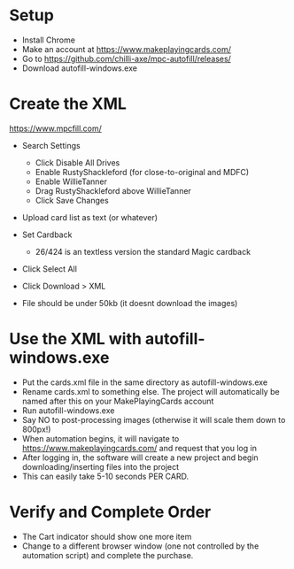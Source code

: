 # Setup
- Install Chrome
- Make an account at https://www.makeplayingcards.com/
- Go to https://github.com/chilli-axe/mpc-autofill/releases/
- Download autofill-windows.exe

# Create the XML 
https://www.mpcfill.com/

- Search Settings
  -  Click Disable All Drives
  - Enable RustyShackleford (for close-to-original and MDFC)
  - Enable WillieTanner
  - Drag RustyShackleford above WillieTanner
  - Click Save Changes
- Upload card list as text (or whatever)
- Set Cardback
  - 26/424 is an textless version the standard Magic cardback

- Click Select All
- Click Download > XML 
- File should be under 50kb (it doesnt download the images)

# Use the XML with autofill-windows.exe
- Put the cards.xml file in the same directory as autofill-windows.exe
- Rename cards.xml to something else. The project will automatically be named after this on your MakePlayingCards account
- Run autofill-windows.exe
- Say NO to post-processing images (otherwise it will scale them down to 800px!)
- When automation begins, it will navigate to https://www.makeplayingcards.com/ and request that you log in
- After logging in, the software will create a new project and begin downloading/inserting files into the project
- This can easily take 5-10 seconds PER CARD.


# Verify and Complete Order
- The Cart indicator should show one more item
- Change to a different browser window (one not controlled by the automation script) and complete the purchase.